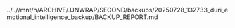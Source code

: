 ../..//mnt/h/ARCHIVE/.UNWRAP/SECOND/backups/20250728_132733_duri_emotional_intelligence_backup/BACKUP_REPORT.md